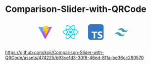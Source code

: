 # Comparison-Slider-with-QRCode

<div style="display:flex; grid-gap:2rem; justify-content:center; margin-top:2rem; margin-bottom:2rem;">
<img src="./.assets/vite-svgrepo-com.svg" width="50px" />
<img src="./.assets/react-svgrepo-com.svg"  width="50px" />
<img src="./.assets/typescript-svgrepo-com.svg"  width="50px" />
<img src="./.assets/tailwind-svgrepo-com.svg"  width="50px" />
</div>



https://github.com/koji/Comparison-Slider-with-QRCode/assets/474225/b93ce1d3-30f6-46ed-8f1a-be36cc260570

